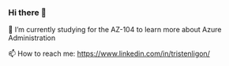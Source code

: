 ### Hi there 👋

🌱 I’m currently studying for the AZ-104 to learn more about Azure Administration

📫 How to reach me: https://www.linkedin.com/in/tristenligon/


<!--
**tristenligon/tristenligon** is a ✨ _special_ ✨ repository because its `README.md` (this file) appears on your GitHub profile.

Here are some ideas to get you started:

- 🔭 I’m currently working on ...
- 🌱 I’m currently learning ...
- 👯 I’m looking to collaborate on ...
- 🤔 I’m looking for help with ...
- 💬 Ask me about ...
- 📫 How to reach me: ...
- 😄 Pronouns: ...
- ⚡ Fun fact: ...
-->
